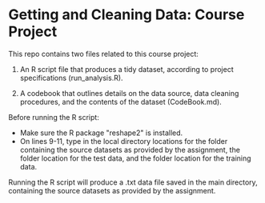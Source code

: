 # Getting and Cleaning Data: Course Project

This repo contains two files related to this course project:

1. An R script file that produces a tidy dataset, according to project specifications (run_analysis.R).

2. A codebook that outlines details on the data source, data cleaning procedures, and the contents of the dataset (CodeBook.md).


Before running the R script:
* Make sure the R package "reshape2" is installed.
* On lines 9-11, type in the local directory locations for the folder containing the source datasets as provided by the assignment, the folder location for the test data, and the folder location for the training data.

Running the R script will produce a .txt data file saved in the main directory, containing the source datasets as provided by the assignment.